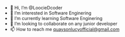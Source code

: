 - 👋 Hi, I’m @LoocieDcoder
- 👀 I’m interested in Software Enginering
- 🌱 I’m currently learning Software Enginering
- 💞️ I’m looking to collaborate on any junior developer
- 📫 How to reach me quaysonlucyofficial@gmail.com

<!---
LoocieDcoder/LoocieDcoder is a ✨ special ✨ repository because its `README.md` (this file) appears on your GitHub profile.
You can click the Preview link to take a look at your changes.
--->
